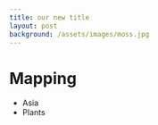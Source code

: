 ```yaml
---
title: our new title
layout: post
background: /assets/images/moss.jpg
---
```

# Mapping  

* Asia 
* Plants
